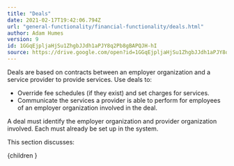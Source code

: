 ```yaml
---
title: "Deals"
date: 2021-02-17T19:42:06.794Z
url: "general-functionality/financial-functionality/deals.html"
author: Adam Humes
version: 9
id: 1GGqEjpljaHjSu1ZhgbJJdh1aPJY8q2Pb8gBAPQJH-hI
source: https://drive.google.com/open?id=1GGqEjpljaHjSu1ZhgbJJdh1aPJY8q2Pb8gBAPQJH-hI
---
```

Deals are based on contracts between an employer organization and a service provider to provide services. Use deals to:

* Override fee schedules (if they exist) and set charges for services.
* Communicate the services a provider is able to perform for employees of an employer organization involved in the deal.

A deal must identify the employer organization and provider organization involved. Each must already be set up in the system.

This section discusses:

{children }

